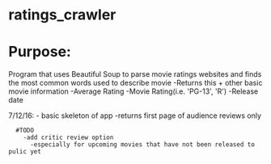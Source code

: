# ratings_crawler

# Purpose: 
  Program that uses Beautiful Soup to parse movie ratings websites and finds the most common words used to describe movie
    -Returns this + other basic movie information
      -Average Rating
      -Movie Rating(i.e. 'PG-13', 'R')
      -Release date
  
  7/12/16: 
    - basic skeleton of app 
      -returns first page of audience reviews only
      
      #TODO 
        -add critic review option
          -especially for upcoming movies that have not been released to pulic yet

